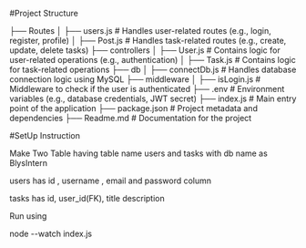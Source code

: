 #Project Structure

├── Routes
│   ├── users.js       # Handles user-related routes (e.g., login, register, profile)
│   ├── Post.js        # Handles task-related routes (e.g., create, update, delete tasks)
├── controllers
│   ├── User.js        # Contains logic for user-related operations (e.g., authentication)
│   ├── Task.js        # Contains logic for task-related operations
├── db
│   ├── connectDb.js   # Handles database connection logic using MySQL
├── middleware
│   ├── isLogin.js     # Middleware to check if the user is authenticated
├── .env               # Environment variables (e.g., database credentials, JWT secret)
├── index.js           # Main entry point of the application
├── package.json       # Project metadata and dependencies
├── Readme.md          # Documentation for the project



#SetUp Instruction

Make Two Table having table name users and tasks with db name as BlysIntern

users has id  , username , email and password column

tasks has id, user_id(FK), title description


Run using 

node --watch index.js

